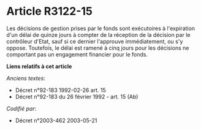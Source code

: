 # Article R3122-15

Les décisions de gestion prises par le fonds sont exécutoires à l'expiration d'un délai de quinze jours à compter de la
réception de la décision par le contrôleur d'Etat, sauf si ce dernier l'approuve immédiatement, ou s'y oppose. Toutefois, le
délai est ramené à cinq jours pour les décisions ne comportant pas un engagement financier pour le fonds.

**Liens relatifs à cet article**

_Anciens textes_:

  - Décret n°92-183 1992-02-26 art. 15
  - Décret n°92-183 du 26 février 1992 - art. 15 (Ab)

_Codifié par_:

  - Décret n°2003-462 2003-05-21
